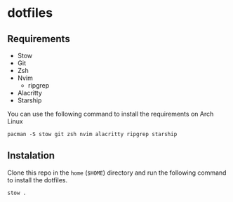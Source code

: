 # dotfiles

## Requirements

- Stow
- Git
- Zsh
- Nvim
  - ripgrep
- Alacritty
- Starship

You can use the following command to install the requirements on Arch Linux

```shell
pacman -S stow git zsh nvim alacritty ripgrep starship
```


## Instalation

Clone this repo in the `home` (`$HOME`) directory and run the following command to install the dotfiles.

```shell
stow .
```

